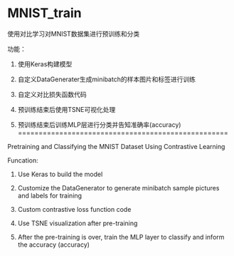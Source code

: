 # MNIST_train
使用对比学习对MNIST数据集进行预训练和分类

功能：
      
1. 使用Keras构建模型

2. 自定义DataGenerater生成minibatch的样本图片和标签进行训练

3. 自定义对比损失函数代码

4. 预训练结束后使用TSNE可视化处理

5. 预训练结束后训练MLP层进行分类并告知准确率(accuracy)
===================================================

Pretraining and Classifying the MNIST Dataset Using Contrastive Learning

Funcation:
1. Use Keras to build the model

2. Customize the DataGenerator to generate minibatch sample pictures and labels for training

3. Custom contrastive loss function code

4. Use TSNE visualization after pre-training

5. After the pre-training is over, train the MLP layer to classify and inform the accuracy (accuracy)
